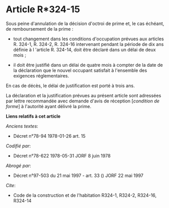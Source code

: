 # Article R*324-15

Sous peine d'annulation de la décision d'octroi de prime et, le cas échéant, de remboursement de la prime :

- tout changement dans les conditions d'occupation prévues aux articles R. 324-1, R. 324-2, R. 324-16 intervenant pendant la
période de dix ans définie à l 'article R. 324-14, doit être déclaré dans un délai de deux mois ;

- il doit être justifié dans un délai de quatre mois à compter de la date de la déclaration que le nouvel occupant satisfait
à l'ensemble des exigences réglementaires.

En cas de décès, le délai de justification est porté à trois ans.

La déclaration et la justification prévues au présent article sont adressées par lettre recommandée avec demande d'avis de
réception [*condition de forme*] à l'autorité ayant délivré la prime.

**Liens relatifs à cet article**

_Anciens textes_:

  - Décret n°78-94 1978-01-26 art. 15

_Codifié par_:

  - Décret n°78-622 1978-05-31 JORF 8 juin 1978

_Abrogé par_:

  - Décret n°97-503 du 21 mai 1997 - art. 33 () JORF 22 mai 1997

_Cite_:

  - Code de la construction et de l'habitation R324-1, R324-2, R324-16, R324-14
